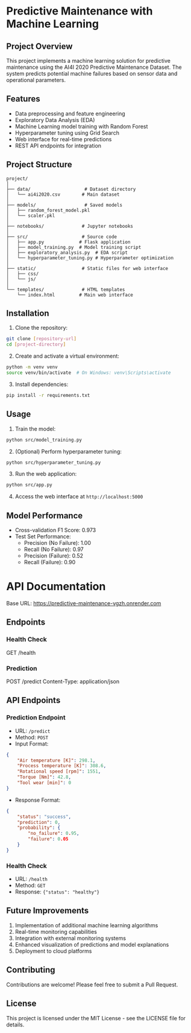 # Predictive Maintenance with Machine Learning

## Project Overview
This project implements a machine learning solution for predictive maintenance using the AI4I 2020 Predictive Maintenance Dataset. The system predicts potential machine failures based on sensor data and operational parameters.

## Features
- Data preprocessing and feature engineering
- Exploratory Data Analysis (EDA)
- Machine Learning model training with Random Forest
- Hyperparameter tuning using Grid Search
- Web interface for real-time predictions
- REST API endpoints for integration

## Project Structure
```
project/
│
├── data/                    # Dataset directory
│   └── ai4i2020.csv        # Main dataset
│
├── models/                  # Saved models
│   ├── random_forest_model.pkl
│   └── scaler.pkl
│
├── notebooks/              # Jupyter notebooks
│
├── src/                    # Source code
│   ├── app.py             # Flask application
│   ├── model_training.py  # Model training script
│   ├── exploratory_analysis.py  # EDA script
│   └── hyperparameter_tuning.py # Hyperparameter optimization
│
├── static/                 # Static files for web interface
│   ├── css/
│   └── js/
│
└── templates/              # HTML templates
    └── index.html         # Main web interface
```

## Installation

1. Clone the repository:
```bash
git clone [repository-url]
cd [project-directory]
```

2. Create and activate a virtual environment:
```bash
python -m venv venv
source venv/bin/activate  # On Windows: venv\Scripts\activate
```

3. Install dependencies:
```bash
pip install -r requirements.txt
```

## Usage

1. Train the model:
```bash
python src/model_training.py
```

2. (Optional) Perform hyperparameter tuning:
```bash
python src/hyperparameter_tuning.py
```

3. Run the web application:
```bash
python src/app.py
```

4. Access the web interface at `http://localhost:5000`

## Model Performance
- Cross-validation F1 Score: 0.973
- Test Set Performance:
  - Precision (No Failure): 1.00
  - Recall (No Failure): 0.97
  - Precision (Failure): 0.52
  - Recall (Failure): 0.90

# API Documentation
   
Base URL: https://predictive-maintenance-vgzh.onrender.com
   
## Endpoints
   
### Health Check
GET /health
   
### Prediction
POST /predict
Content-Type: application/json

## API Endpoints

### Prediction Endpoint
- URL: `/predict`
- Method: `POST`
- Input Format:
```json
{
    "Air temperature [K]": 298.1,
    "Process temperature [K]": 308.6,
    "Rotational speed [rpm]": 1551,
    "Torque [Nm]": 42.8,
    "Tool wear [min]": 0
}
```
- Response Format:
```json
{
    "status": "success",
    "prediction": 0,
    "probability": {
        "no_failure": 0.95,
        "failure": 0.05
    }
}
```

### Health Check
- URL: `/health`
- Method: `GET`
- Response: `{"status": "healthy"}`

## Future Improvements
1. Implementation of additional machine learning algorithms
2. Real-time monitoring capabilities
3. Integration with external monitoring systems
4. Enhanced visualization of predictions and model explanations
5. Deployment to cloud platforms

## Contributing
Contributions are welcome! Please feel free to submit a Pull Request.

## License
This project is licensed under the MIT License - see the LICENSE file for details. 